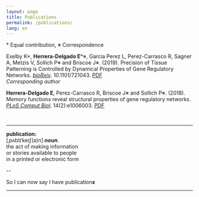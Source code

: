 ```yaml
---
layout: page
title: Publications
permalink: /publications/
lang: en
---
```


\* Equal contribution, ※ Correspondence

Exelby K\*, **Herrera-Delgado E**\*※, Garcia Perez L, Perez-Carrasco R, Sagner A, Metzis V, Sollich P※ and Briscoe J※. (2019). Precision of Tissue Patterning is Controlled by Dynamical Properties of Gene Regulatory Networks. [*bioRxiv*](https://doi.org/10.1101/721043). 10.1101/721043. [PDF]({{edgar-hd.github.io}}/assets/papers/721043.full.pdf)<br/>
*Corresponding author*

**Herrera-Delgado E**, Perez-Carrasco R, Briscoe J※ and Sollich P※. (2018). Memory functions reveal structural properties of gene regulatory networks. [*PLoS Comput Biol*](https://doi.org/10.1371/journal.pcbi.1006003). 14(2):e1006003. [PDF]({{edgar-hd.github.io}}/assets/papers/journal.pcbi.1006003.full.pdf)


<br/>


---

**publication:**<br/>
[ˌpʌblɪˈkeɪʃ(ə)n] ***noun***.<br/>
the act of making information<br/>
or stories available to people<br/>
in a printed or electronic form

--

So I can now say I have publication***s***

---